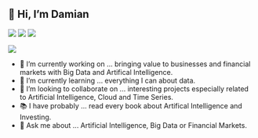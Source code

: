 ## 👋 Hi, I’m Damian

<a href="https://www.linkedin.com/in/damian-kalupa/"><img src="https://img.shields.io/badge/LinkedIn-0077B5?style=for-the-badge&logo=linkedin&logoColor=white"/></a>
<a href="https://medium.com/@daamian.kalupa"><img src="https://img.shields.io/badge/Medium-12100E?style=for-the-badge&logo=medium&logoColor=white"/></a>
<a href="mailto:daamian.kalupa@gmail.com"><img src="https://img.shields.io/badge/Gmail-D14836?style=for-the-badge&logo=gmail&logoColor=white"/></a>

<img src="https://user-images.githubusercontent.com/106039471/170256701-dc5ff52d-0ebb-4d0f-9ed0-c7fb8c1a76c3.png"/>

- 👀 I’m currently working on ... bringing value to businesses and financial markets with Big Data and Artifical Intelligence.
- 🌱 I’m currently learning ... everything I can about data.
- 💞️ I’m looking to collaborate on ... interesting projects especially related to Artificial Intelligence, Cloud and Time Series.
- 📚 I have probably ... read every book about Artifical Intelligence and Investing.
- 💬 Ask me about ... Artificial Intelligence, Big Data or Financial Markets.
<br/>

